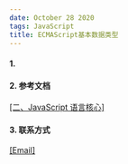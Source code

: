 ```yaml
---
date: October 28 2020
tags: JavaScript
title: ECMAScript基本数据类型
---
```


#### 1.

#### 2. 参考文档

[[二、JavaScript 语言核心]]()

#### 3. 联系方式

[[Email]](yuanmin8888@outlook.com)
